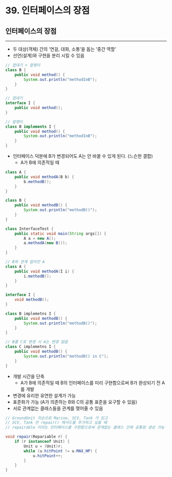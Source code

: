 # 39. 인터페이스의 장점

## 인터페이스의 장점

---

- 두 대상(객체) 간의 ‘연걸, 대화, 소통’을 돕는 ‘중간 역할’
- 선언(설계)와 구현을 분리 시킬 수 있음

```java
// 껍데기 + 알맹이
class B {
	public void method() {
		System.out.println("methodInB");
	}
}
```

```java
// 껍데기
interface I {
	public void method();
}

// 알맹이
class B implements I {
	public void method() {
		System.out.println("methodInB");
	}
}
```

- 인터페이스 덕분에 B가 변경되어도 A는 안 바꿀 수 있게 된다. (느슨한 결합)
    - A가 B에 의존적일 때

```java
class A {
	public void methodA(B b) {
		b.methodB();
	}
}

class B {
	public void methodB() {
		System.out.println("methodB()");
	}
}

class InterfaceTest {
	public static void main(String args[]) {
		A a = new A();
		a.methodA(new B());
	}
}
```

```java
// B와 관계 없어진 A
class A {
	public void methodA(I i) {
		i.methodB();
	}
}

interface I {
	void methodB();
}

class B implemetns I {
	public void methodB() {
		System.out.println("methodB()");
	}
}

// B를 C로 변경 시 A는 변경 없음
class C implemetns I {
	public void methodB() {
		System.out.println("methodB() in C");
	}
}
```

- 개발 시간을 단축
    - A가 B에 의존적일 때 B의 인터페이스를 미리 구현함으로써 B가 완성되기 전 A를 개발
- 변경에 유리한 유연한 설계가 가능
- 표준화가 가능 (A가 의존하는 B와 C의 공통 표준을 요구할 수 있음)
- 서로 관계없는 클래스들을 관계를 맺어줄 수 있음

```java
// GroundUnit 자손으로 Marine, SCV, Tank 가 있고
// SCV, Tank 만 repair() 메서드를 추가하고 싶을 때
// repairable 이라는 인터페이스를 구현함으로써 관계없는 클래스 간에 공통점 생성 가능

void repair(Repariable r) {
	if (r instanceof Unit) {
		Unit u = (Unit)r;
		while (u.hitPoint != u.MAX_HP) {
			u.hitPoint++;
		}
	}
}
```